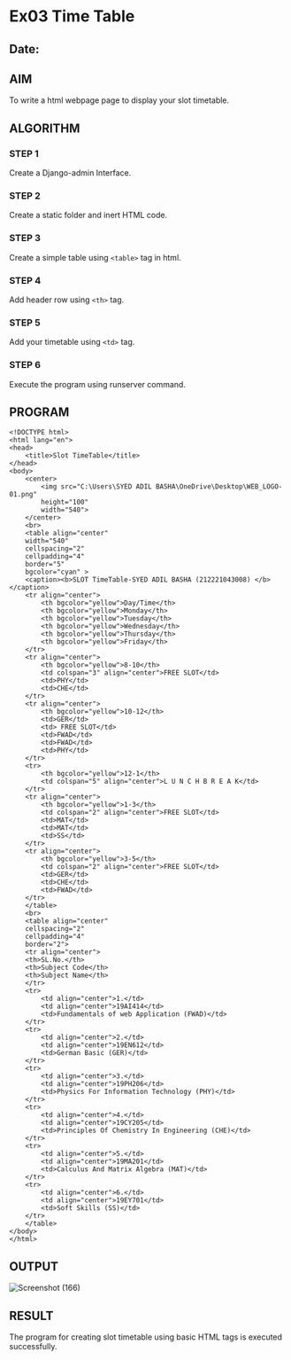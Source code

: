 # Ex03 Time Table
## Date: 

## AIM
To write a html webpage page to display your slot timetable.

## ALGORITHM
### STEP 1
Create a Django-admin Interface.

### STEP 2
Create a static folder and inert HTML code.

### STEP 3
Create a simple table using ```<table>``` tag in html.

### STEP 4
Add header row using ```<th>``` tag.

### STEP 5
Add your timetable using ```<td>``` tag.

### STEP 6
Execute the program using runserver command.

## PROGRAM
```
<!DOCTYPE html>
<html lang="en">
<head>
    <title>Slot TimeTable</title>
</head>
<body>
    <center>
        <img src="C:\Users\SYED ADIL BASHA\OneDrive\Desktop\WEB_LOGO-01.png"
        height="100"
        width="540">
    </center>
    <br>
    <table align="center" 
    width="540"
    cellspacing="2"
    cellpadding="4"
    border="5"
    bgcolor="cyan" > 
    <caption><b>SLOT TimeTable-SYED ADIL BASHA (212221043008) </b></caption>
    <tr align="center">
        <th bgcolor="yellow">Day/Time</th>
        <th bgcolor="yellow">Monday</th>
        <th bgcolor="yellow">Tuesday</th>
        <th bgcolor="yellow">Wednesday</th>
        <th bgcolor="yellow">Thursday</th>
        <th bgcolor="yellow">Friday</th>
    </tr>
    <tr align="center">
        <th bgcolor="yellow">8-10</th>
        <td colspan="3" align="center">FREE SLOT</td>
        <td>PHY</td>
        <td>CHE</td>
    </tr>
    <tr align="center">
        <th bgcolor="yellow">10-12</th>
        <td>GER</td>
        <td> FREE SLOT</td>
        <td>FWAD</td>
        <td>FWAD</td>
        <td>PHY</td>
    </tr>
    <tr>
        <th bgcolor="yellow">12-1</th>
        <td colspan="5" align="center">L U N C H B R E A K</td>
    </tr>
    <tr align="center">
        <th bgcolor="yellow">1-3</th>
        <td colspan="2" align="center">FREE SLOT</td>
        <td>MAT</td>
        <td>MAT</td>
        <td>SS</td>
    </tr>
    <tr align="center">
        <th bgcolor="yellow">3-5</th>
        <td colspan="2" align="center">FREE SLOT</td>
        <td>GER</td>
        <td>CHE</td>
        <td>FWAD</td>
    </tr>
    </table>
    <br>
    <table align="center"
    cellspacing="2"
    cellpadding="4"
    border="2">
    <tr align="center">
    <th>SL.No.</th>
    <th>Subject Code</th>
    <th>Subject Name</th>
    </tr>
    <tr>
        <td align="center">1.</td>
        <td align="center">19AI414</td>
        <td>Fundamentals of web Application (FWAD)</td>
    </tr>
    <tr>
        <td align="center">2.</td>
        <td align="center">19EN612</td>
        <td>German Basic (GER)</td>
    </tr>
    <tr>
        <td align="center">3.</td>
        <td align="center">19PH206</td>
        <td>Physics For Information Technology (PHY)</td>
    </tr>
    <tr>
        <td align="center">4.</td>
        <td align="center">19CY205</td>
        <td>Principles Of Chemistry In Engineering (CHE)</td>
    </tr>
    <tr>
        <td align="center">5.</td>
        <td align="center">19MA201</td>
        <td>Calculus And Matrix Algebra (MAT)</td>
    </tr>
    <tr>
        <td align="center">6.</td>
        <td align="center">19EY701</td>
        <td>Soft Skills (SS)</td>
    </tr>
    </table>
</body>
</html>
```


## OUTPUT

![Screenshot (166)](https://github.com/SYEDADILBASHA1/slot/assets/134796157/e0b0719a-ef54-4b08-a367-38184870d8fe)



## RESULT
The program for creating slot timetable using basic HTML tags is executed successfully.
